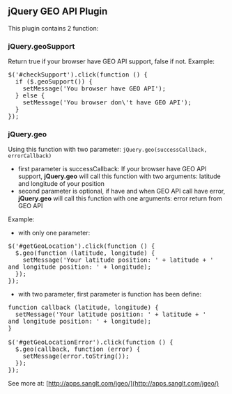 ## jQuery GEO API Plugin

This plugin contains 2 function:

### jQuery.geoSupport
Return true if your browser have GEO API support, false if not.
Example:

<pre>
$('#checkSupport').click(function () {
  if ($.geoSupport()) {
    setMessage('You browser have GEO API');
  } else {
    setMessage('You browser don\'t have GEO API');
  }
});
</pre>

### jQuery.geo
Using this function with two parameter: <code>jQuery.geo(successCallback, errorCallback)</code>

- first parameter is successCallback: If your browser have GEO API support, **jQuery.geo** will call this function with two arguments: latitude and longitude of your position
- second parameter is optional, if have and when GEO API call have error, **jQuery.geo** will call this function with one arguments: error return from GEO API

Example:

- with only one parameter:

<pre>
$('#getGeoLocation').click(function () {
  $.geo(function (latitude, longitude) {
    setMessage('Your latitude position: ' + latitude + '<br />and longitude position: ' + longitude);
  });
});
</pre>
- with two parameter, first parameter is function has been define:

<pre>
function callback (latitude, longitude) {
  setMessage('Your latitude position: ' + latitude + '<br />and longitude position: ' + longitude);
}
        
$('#getGeoLocationError').click(function () {
  $.geo(callback, function (error) {
    setMessage(error.toString());
  });
});
</pre>


See more at: [http://apps.sanglt.com/jgeo/](http://apps.sanglt.com/jgeo/)
